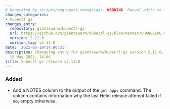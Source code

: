 ```yaml
---
# Generated by scripts/aggregate-changelogs. WARNING: Manual edits to this files will be overwritten.
changes_categories:
- kubectl gs
changes_entry:
  repository: giantswarm/kubectl-gs
  url: https://github.com/giantswarm/kubectl-gs/blob/master/CHANGELOG.md#2110---2022-05-19
  version: 2.11.0
  version_tag: v2.11.0
date: '2022-05-19T14:06:31'
description: Changelog entry for giantswarm/kubectl-gs version 2.11.0, published on
  19 May 2022, 14:06
title: kubectl-gs release v2.11.0
---
```


### Added
- Add a NOTES column to the output of the `get apps` command. The column contains information why the last Helm release attempt failed if so, empty otherwise.
